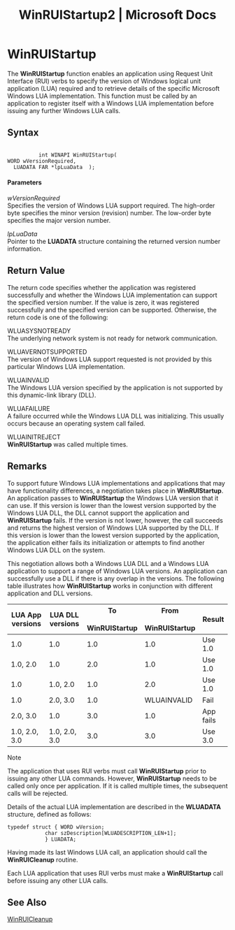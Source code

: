 ﻿---
title: "WinRUIStartup2 | Microsoft Docs"
ms.custom: ""
ms.date: "11/30/2017"
ms.prod: "host-integration-server"
ms.reviewer: ""
ms.suite: ""
ms.tgt_pltfrm: ""
ms.topic: "article"
ms.assetid: 1b6a38f9-49f3-4c28-9c74-937fc734b963
caps.latest.revision: 3
---
# WinRUIStartup
The **WinRUIStartup** function enables an application using Request Unit Interface (RUI) verbs to specify the version of Windows logical unit application (LUA) required and to retrieve details of the specific Microsoft Windows LUA implementation. This function must be called by an application to register itself with a Windows LUA implementation before issuing any further Windows LUA calls.  
  
## Syntax  
  
```  
  
          int WINAPI WinRUIStartup(   
WORD wVersionRequired,    
  LUADATA FAR *lpLuaData  );  
```  
  
#### Parameters  
 *wVersionRequired*  
 Specifies the version of Windows LUA support required. The high-order byte specifies the minor version (revision) number. The low-order byte specifies the major version number.  
  
 *lpLuaData*  
 Pointer to the **LUADATA** structure containing the returned version number information.  
  
## Return Value  
 The return code specifies whether the application was registered successfully and whether the Windows LUA implementation can support the specified version number. If the value is zero, it was registered successfully and the specified version can be supported. Otherwise, the return code is one of the following:  
  
 WLUASYSNOTREADY  
 The underlying network system is not ready for network communication.  
  
 WLUAVERNOTSUPPORTED  
 The version of Windows LUA support requested is not provided by this particular Windows LUA implementation.  
  
 WLUAINVALID  
 The Windows LUA version specified by the application is not supported by this dynamic-link library (DLL).  
  
 WLUAFAILURE  
 A failure occurred while the Windows LUA DLL was initializing. This usually occurs because an operating system call failed.  
  
 WLUAINITREJECT  
 **WinRUIStartup** was called multiple times.  
  
## Remarks  
 To support future Windows LUA implementations and applications that may have functionality differences, a negotiation takes place in **WinRUIStartup**. An application passes to **WinRUIStartup** the Windows LUA version that it can use. If this version is lower than the lowest version supported by the Windows LUA DLL, the DLL cannot support the application and **WinRUIStartup** fails. If the version is not lower, however, the call succeeds and returns the highest version of Windows LUA supported by the DLL. If this version is lower than the lowest version supported by the application, the application either fails its initialization or attempts to find another Windows LUA DLL on the system.  
  
 This negotiation allows both a Windows LUA DLL and a Windows LUA application to support a range of Windows LUA versions. An application can successfully use a DLL if there is any overlap in the versions. The following table illustrates how **WinRUIStartup** works in conjunction with different application and DLL versions.  
  
|LUA App versions|LUA DLL versions|To<br /><br /> WinRUIStartup|From<br /><br /> WinRUIStartup|Result|  
|----------------------|----------------------|--------------------------|----------------------------|------------|  
|1.0|1.0|1.0|1.0|Use 1.0|  
|1.0, 2.0|1.0|2.0|1.0|Use 1.0|  
|1.0|1.0, 2.0|1.0|2.0|Use 1.0|  
|1.0|2.0, 3.0|1.0|WLUAINVALID|Fail|  
|2.0, 3.0|1.0|3.0|1.0|App fails|  
|1.0, 2.0, 3.0|1.0, 2.0, 3.0|3.0|3.0|Use 3.0|  
  
> [!NOTE]
>  The application that uses RUI verbs must call **WinRUIStartup** prior to issuing any other LUA commands. However, **WinRUIStartup** needs to be called only once per application. If it is called multiple times, the subsequent calls will be rejected.  
  
 Details of the actual LUA implementation are described in the **WLUADATA** structure, defined as follows:  
  
```  
typedef struct { WORD wVersion;  
            char szDescription[WLUADESCRIPTION_LEN+1];  
            } LUADATA;  
```  
  
 Having made its last Windows LUA call, an application should call the **WinRUICleanup** routine.  
  
 Each LUA application that uses RUI verbs must make a **WinRUIStartup** call before issuing any other LUA calls.  
  
## See Also  
 [WinRUICleanup](../core/winruicleanup2.md)